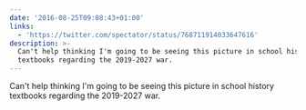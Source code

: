 ```yaml
---
date: '2016-08-25T09:08:43+01:00'
links:
  - 'https://twitter.com/spectator/status/768711914033647616'
description: >-
  Can't help thinking I'm going to be seeing this picture in school history
  textbooks regarding the 2019-2027 war.
---
```

Can't help thinking I'm going to be seeing this picture in school history textbooks regarding the 2019-2027 war. 
